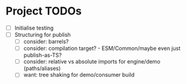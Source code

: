 # Project TODOs

- [ ] Initialise testing
- [ ] Structuring for publish
    - [ ] consider: barrels?
    - [ ] consider: compilation target? - ESM/Common/maybe even just publish-as-TS?
    - [ ] consider: relative vs absolute imports for engine/demo (paths/aliases)
    - [ ] want: tree shaking for demo/consumer build
